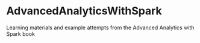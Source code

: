 # AdvancedAnalyticsWithSpark
Learning materials and example attempts from the Advanced Analytics with Spark book
